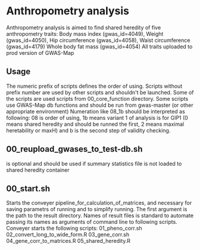 # Anthropometry analysis 
Anthropometry analysis is aimed to find shared heredity of five anthropometry traits: Body mass index (gwas_id=4049), Weight (gwas_id=4050), 
 Hip circumference (gwas_id=4058), Waist circumference (gwas_id=4179)
 Whole body fat mass (gwas_id=4054)
All traits uploaded to prod version of GWAS-Map

## Usage
 
The numeric prefix of scripts defines the order of using. Scripts without prefix number are used by other scripts and shouldn't be launched. Some of the scripts are used scripts from 00_core_function directory. Some scripts use GWAS-Map db functions and should be run from gwas-master (or other appropriate environment)
Numeration like 08_1b should be interpreted as following: 08 is order of using, 1b means variant 1 of analysis is for GIP1 (0 means shared heredity and should be runned the first, 2 means maximal heretability or maxH) and b is the second step of validity checking.

## 00_reupload_gwases_to_test-db.sh
is optional and should be used if summary statistics file is not loaded to shared heredity container

## 00_start.sh
Starts the conveyer pipeline_for_calculation_of_matrices, and necessary for saving parametrs of running and to simplify running. The first argument is the path to the result directory. Names of result files is standard to automate passing its names as arguments of command line to following scripts.
Conveyer starts the following scripts:
01_pheno_corr.sh
02_convert_long_to_wide_form.R
03_gene_corr.sh
04_gene_corr_to_matrices.R
05_shared_heredity.R

